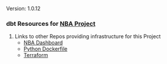 Version: 1.0.12

### dbt Resources for [NBA Project](https://github.com/jyablonski/NBA-Dashboard)

1. Links to other Repos providing infrastructure for this Project
    * [NBA Dashboard](https://github.com/jyablonski/NBA-Dashboard)
    * [Python Dockerfile](https://github.com/jyablonski/python_docker)
    * [Terraform](https://github.com/jyablonski/aws_terraform)